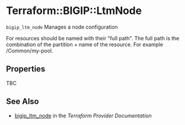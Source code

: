 # Terraform::BIGIP::LtmNode

`bigip_ltm_node` Manages a node configuration

For resources should be named with their "full path". The full path is the combination of the partition + name of the resource. For example /Common/my-pool.

## Properties

TBC

## See Also

* [bigip_ltm_node](https://www.terraform.io/docs/providers/bigip/r/ltm_node.html) in the _Terraform Provider Documentation_